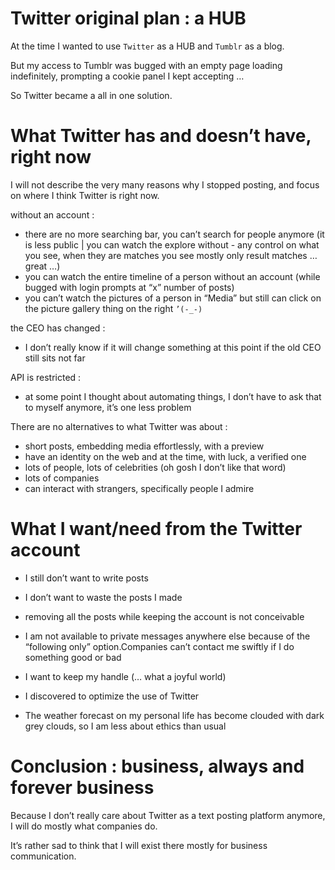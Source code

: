 # Twitter original plan : a HUB

At the time I wanted to use `Twitter` as a HUB and `Tumblr` as a blog.

But my access to Tumblr was bugged with an empty page loading indefinitely, prompting a cookie panel I kept accepting …

So Twitter became a all in one solution.

# What Twitter has and doesn’t have, right now

I will not describe the very many reasons why I stopped posting, and focus on where I think Twitter is right now.

without an account :
- there are no more searching bar, you can’t search for people anymore (it is less public | you can watch the explore without - any control on what you see, when they are matches you see mostly only result matches … great …)
- you can watch the entire timeline of a person without an account (while bugged with login prompts at “x” number of posts)
- you can’t watch the pictures of a person in “Media” but still can click on the picture gallery thing on the right `’(-_-)`

the CEO has changed :

- I don’t really know if it will change something at this point if the old CEO still sits not far

API is restricted :

- at some point I thought about automating things, I don’t have to ask that to myself anymore, it’s one less problem

There are no alternatives to what Twitter was about :

- short posts, embedding media effortlessly, with a preview
- have an identity on the web and at the time, with luck, a verified one
- lots of people, lots of celebrities (oh gosh I don’t like that word)
- lots of companies
- can interact with strangers, specifically people I admire

# What I want/need from the Twitter account

- I still don’t want to write posts

- I don’t want to waste the posts I made

- removing all the posts while keeping the account is not conceivable

- I am not available to private messages anywhere else because of the “following only” option.Companies can’t contact me swiftly if I do something good or bad

- I want to keep my handle (… what a joyful world)

- I discovered to optimize the use of Twitter

- The weather forecast on my personal life has become clouded with dark grey clouds, so I am less about ethics than usual

# Conclusion : business, always and forever business

Because I don’t really care about Twitter as a text posting platform anymore, I will do mostly what companies do.

It’s rather sad to think that I will exist there mostly for business communication.
